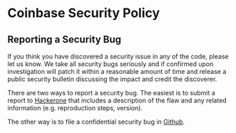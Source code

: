 # Coinbase Security Policy

## Reporting a Security Bug

If you think you have discovered a security issue in any of the code, please let us know. We take all security bugs seriously and if confirmed upon investigation will patch it within a reasonable amount of time and release a public security bulletin discussing the impact and credit the discoverer.

There are two ways to report a security bug. The easiest is to submit a report to [Hackerone](https://hackerone.com/coinbase) that includes a description of the flaw and any related information (e.g. reproduction steps, version).

The other way is to file a confidential security bug in [Github](https://github.com/coinbase/kryptology/security/advisories).
